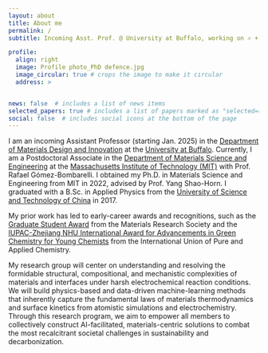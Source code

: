 ```yaml
---
layout: about
title: About me
permalink: /
subtitle: Incoming Asst. Prof. @ University at Buffalo, working on ⚛️ + 🤖 →⚡ + 🧪

profile:
  align: right
  image: Profile photo_PhD defence.jpg
  image_circular: true # crops the image to make it circular
  address: >


news: false  # includes a list of news items
selected_papers: true # includes a list of papers marked as "selected={true}"
social: false  # includes social icons at the bottom of the page
---
```


I am an incoming Assistant Professor (starting Jan. 2025) in the [Department of Materials Design and Innovation](https://engineering.buffalo.edu/materials-design-innovation.html) at the [University at Buffalo](https://www.buffalo.edu/). Currently, I am a Postdoctoral Associate in the [Department of Materials Science and Engineering](https://dmse.mit.edu/) at the [Massachusetts Institute of Technology (MIT)](https://www.mit.edu/) with Prof. Rafael Gómez-Bombarelli. I obtained my Ph.D. in Materials Science and Engineering from MIT in 2022, advised by Prof. Yang Shao-Horn. I graduated with a B.Sc. in Applied Physics from the [University of Science and Technology of China](https://en.ustc.edu.cn/) in 2017.

My prior work has led to early-career awards and recognitions, such as the [Graduate Student Award](https://www.mrs.org/careers-advancement/awards/spring-awards/graduate-student-awards/past-recipients) from the Materials Research Society and the [IUPAC-Zhejiang NHU International Award for Advancements in Green Chemistry for Young Chemists](https://iupac.org/awardees-of-the-2023-iupac-zhejiang-nhu-international-award-for-advancements-in-green-chemistry/) from the International Union of Pure and Applied Chemistry.

My research group will center on understanding and resolving the formidable structural, compositional, and mechanistic complexities of materials and interfaces under harsh electrochemical reaction conditions. We will build physics-based and data-driven machine-learning methods that inherently capture the fundamental laws of materials thermodynamics and surface kinetics from atomistic simulations and electrochemistry. Through this research program, we aim to empower all members to collectively construct AI-facilitated, materials-centric solutions to combat the most recalcitrant societal challenges in sustainability and decarbonization.
